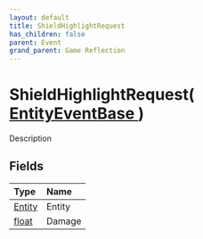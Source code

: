 ```yaml
---
layout: default
title: ShieldHighlightRequest
has_children: false
parent: Event
grand_parent: Game Reflection
---
```

# ShieldHighlightRequest( [ EntityEventBase ](/riftbreaker-wiki/docs/game-reflection/events/entity_event_base/) )
Description 

## Fields

| Type | Name |
|:----------|:--------------|
| [Entity](/riftbreaker-wiki/docs/game-reflection/classes/entity/) | Entity |
| [float](/riftbreaker-wiki/docs/game-reflection/components/float/) | Damage |

